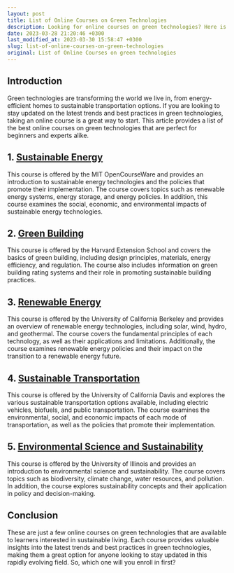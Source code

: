 ```yaml
---
layout: post
title: List of Online Courses on Green Technologies
description: Looking for online courses on green technologies? Here is a list of the best ones available to help you stay updated on the latest green technology trends.
date: 2023-03-28 21:20:46 +0300
last_modified_at: 2023-03-30 15:58:47 +0300
slug: list-of-online-courses-on-green-technologies
original: List of Online Courses on green technologies
---
```

## Introduction

Green technologies are transforming the world we live in, from energy-efficient homes to sustainable transportation options. If you are looking to stay updated on the latest trends and best practices in green technologies, taking an online course is a great way to start. This article provides a list of the best online courses on green technologies that are perfect for beginners and experts alike.

## 1. [Sustainable Energy](/sustainability-and-environmentalism/sustainable-energy-course-by-mit-opencourseware.html)

This course is offered by the MIT OpenCourseWare and provides an introduction to sustainable energy technologies and the policies that promote their implementation. The course covers topics such as renewable energy systems, energy storage, and energy policies. In addition, this course examines the social, economic, and environmental impacts of sustainable energy technologies.

## 2. [Green Building](/sustainability-and-environmentalism/green-building-course-by-the-harvard-extension-school.html)

This course is offered by the Harvard Extension School and covers the basics of green building, including design principles, materials, energy efficiency, and regulation. The course also includes information on green building rating systems and their role in promoting sustainable building practices.

## 3. [Renewable Energy](/sustainability-and-environmentalism/renewable-energy-course-by-the-university-of-california-berkeley.html)

This course is offered by the University of California Berkeley and provides an overview of renewable energy technologies, including solar, wind, hydro, and geothermal. The course covers the fundamental principles of each technology, as well as their applications and limitations. Additionally, the course examines renewable energy policies and their impact on the transition to a renewable energy future.

## 4. [Sustainable Transportation](/sustainability-and-environmentalism/sustainable-transportation-course-by-the-university-of-california-davis.html)

This course is offered by the University of California Davis and explores the various sustainable transportation options available, including electric vehicles, biofuels, and public transportation. The course examines the environmental, social, and economic impacts of each mode of transportation, as well as the policies that promote their implementation.

## 5. [Environmental Science and Sustainability](/sustainability-and-environmentalism/environmental-science-and-sustainability-course-by-the-university-of-illinois.html)

This course is offered by the University of Illinois and provides an introduction to environmental science and sustainability. The course covers topics such as biodiversity, climate change, water resources, and pollution. In addition, the course explores sustainability concepts and their application in policy and decision-making.

## Conclusion

These are just a few online courses on green technologies that are available to learners interested in sustainable living. Each course provides valuable insights into the latest trends and best practices in green technologies, making them a great option for anyone looking to stay updated in this rapidly evolving field. So, which one will you enroll in first?